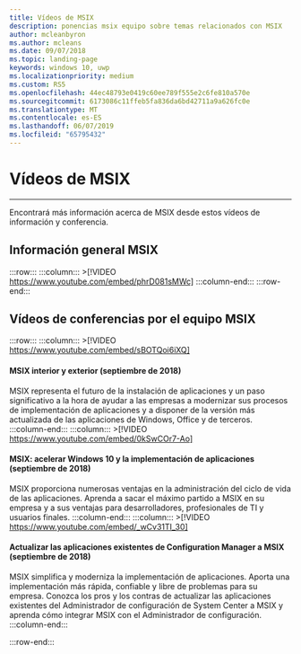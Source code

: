 ```yaml
---
title: Vídeos de MSIX
description: ponencias msix equipo sobre temas relacionados con MSIX
author: mcleanbyron
ms.author: mcleans
ms.date: 09/07/2018
ms.topic: landing-page
keywords: windows 10, uwp
ms.localizationpriority: medium
ms.custom: RS5
ms.openlocfilehash: 44ec48793e0419c60ee789f555e2c6fe810a570e
ms.sourcegitcommit: 6173086c11ffeb5fa836da6bd42711a9a626fc0e
ms.translationtype: MT
ms.contentlocale: es-ES
ms.lasthandoff: 06/07/2019
ms.locfileid: "65795432"
---
```

# <a name="msix-videos"></a>Vídeos de MSIX
***

Encontrará más información acerca de MSIX desde estos vídeos de información y conferencia.

## <a name="msix-overview"></a>Información general MSIX
 :::row:::
    :::column:::
        >[!VIDEO https://www.youtube.com/embed/phrD081sMWc]
    :::column-end:::
:::row-end:::


## <a name="conference-videos-by-the-msix-team"></a>Vídeos de conferencias por el equipo MSIX
:::row:::
    :::column:::
    >[!VIDEO https://www.youtube.com/embed/sBOTQoi6iXQ]
#### <a name="msix-inside-and-out-sept-2018"></a>MSIX interior y exterior (septiembre de 2018)
MSIX representa el futuro de la instalación de aplicaciones y un paso significativo a la hora de ayudar a las empresas a modernizar sus procesos de implementación de aplicaciones y a disponer de la versión más actualizada de las aplicaciones de Windows, Office y de terceros.
    :::column-end:::
    :::column:::
    >[!VIDEO https://www.youtube.com/embed/0kSwCOr7-Ao]
#### <a name="msix--accelerating-windows-10-and-app-deployment-sept-2018"></a>MSIX: acelerar Windows 10 y la implementación de aplicaciones (septiembre de 2018)
MSIX proporciona numerosas ventajas en la administración del ciclo de vida de las aplicaciones. Aprenda a sacar el máximo partido a MSIX en su empresa y a sus ventajas para desarrolladores, profesionales de TI y usuarios finales.
    :::column-end:::
    :::column:::
    >[!VIDEO https://www.youtube.com/embed/_wCv31TI_30]
#### <a name="updating-your-existing-configuration-manager-apps-to-msix-sept-2018"></a>Actualizar las aplicaciones existentes de Configuration Manager a MSIX (septiembre de 2018)
MSIX simplifica y moderniza la implementación de aplicaciones. Aporta una implementación más rápida, confiable y libre de problemas para su empresa. Conozca los pros y los contras de actualizar las aplicaciones existentes del Administrador de configuración de System Center a MSIX y aprenda cómo integrar MSIX con el Administrador de configuración.
    :::column-end:::


:::row-end:::